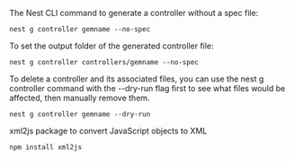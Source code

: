The Nest CLI command to generate a controller without a spec file:
```shell
nest g controller gemname --no-spec
```

To set the output folder of the generated controller file:
```shell
nest g controller controllers/gemname --no-spec
```

To delete a controller and its associated files, you can use the nest g controller command with the --dry-run flag first to see what files would be affected, then manually remove them.
```shell
nest g controller gemname --dry-run
```

xml2js package to convert JavaScript objects to XML
```shell
npm install xml2js
```